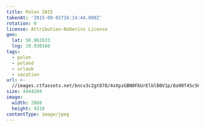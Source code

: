 ```yaml
---
title: Polen 2015
takenAt: '2015-09-01T16:14:44.000Z'
rotation: 0
license: Attribution-NoDerivs License
geo:
  lat: 50.062833
  lng: 19.930166
tags:
  - polen
  - poland
  - urlaub
  - vacation
url: >-
  //images.ctfassets.net/bncv3c2gt878/4xXpzGBN0FbUrElblB0V1p/8a90f45c56bf9e58d5653be670347a82/polen-2015_25656898560_o
size: 4444204
image:
  width: 2868
  height: 4310
contentType: image/jpeg
---
```


